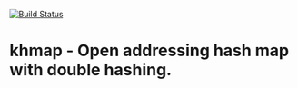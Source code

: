 [![Build Status](https://travis-ci.org/Caspinol/khmap.svg?branch=master)](https://travis-ci.org/Caspinol/khmap)

# khmap - Open addressing hash map with double hashing.

